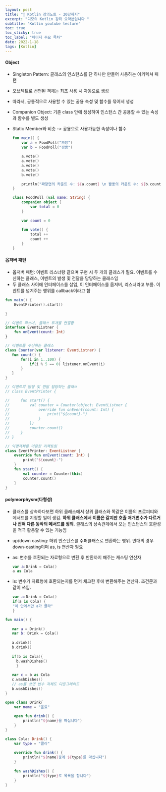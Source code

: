 ```yaml
---
layout: post
title: "📅 Kotlin 강의노트 - 20강까지"
excerpt: "디모의 Kotlin 강좌 요약본입니다 "
subtitle: "Kotlin youtube lecture"
toc: true
toc_sticky: true
toc_label: "페이지 주요 목차"
date: 2022-1-18
tags: [Kotlin]
---
```


#### Object
 
  - Singleton Pattern: 클래스의 인스턴스를 단 하나만 만들어 사용하는 아키텍쳐 패턴
  - 오브젝트로 선언된 객체는 최초 사용 시 자동으로 생성
  - 따라서, 공통적으로 사용할 수 있는 공용 속성 및 함수를 묶어서 생성  
  
  - Companion Object: 기존 class 안에 생성하여 인스턴스 간 공용할 수 있는 속성과 함수를 별도 생성
  - Static Member와 비슷 -> 공용으로 사용가능한 속성이나 함수

    ```kotlin
    fun main() {
        var a = FoodPoll("짜장")
        var b = FoodPoll("짬뽕")
        
        a.vote()
        a.vote()
        a.vote()
        a.vote()
        b.vote()
        
        println("짜장면의 카운트 수: ${a.count} \n 짬뽕의 카운트 수: ${b.count}")
    }
    
    class FoodPoll (val name: String) {
        companion object {
            var total = 0
        }
      
        var count = 0
      
        fun vote() {
            total ++
            count ++
        }
    }
    ```

#### 옵저버 패턴

- 옵저버 패턴: 이벤트 리스너랑 같으며 구현 시 두 개의 클래스가 필요. 이벤트를 수신하는 클래스, 이벤트의 발생 
및 전달을 담당하는 클래스임 
- 두 클래스 사이에 인터페이스를 삽입, 이 인터페이스를 옵저버, 리스너라고 부름. 이벤트를 넘겨주는 행위를 callback이라고 함

```kotlin
fun main() {
	EventPrinter().start()
    
}

// 이벤트 리스너, 클래스 두개를 연결함
interface EventListner {
    fun onEvent(count: Int)
} 

// 이벤트를 수신하는 클래스
class Counter(var listener: EventListner) {
   fun count() {
       for(i in 1..100) {
           if(i % 5 == 0) listener.onEvent(i)
       }
   }
}

// 이벤트의 발생 및 전달 담당하는 클래스
// class EventPrinter {

//     fun start() {
//         val counter = Counter(object: EventListner {
//             override fun onEvent(count: Int) {
//                 print("${count}-")
//             }
//         })
//         counter.count()
//     }
// }

// 익명객체를 이용한 리팩토링 
class EventPrinter: EventListner {
    override fun onEvent(count: Int) {
        print("${count}-")
    }
    fun start() {
        val counter = Counter(this)
        counter.count()
    }
}
```
#### polymorphysm(다형성)

- 클래스를 상속하다보면 하위 클래스에서 상위 클래스와 똑같은 이름의 프로퍼티와 메서드를 지정할 일이 생김. **하위 클래스에서 이름은 같지만 호출 
매개변수가 다르거나 전혀 다른 동작의 메서드를 정의.** 클래스의 상속관계에서 오는 인스턴스의 호환성을 적극 활용할 수 있는 기능임
- up/down casting: 하위 인스턴스를 수퍼클래스로 변환하는 행위. 반대의 경우 down-casting이며 as, is 연산자 필요
- as: 변수를 호환되는 자료형으로 변환 후 반환까지 해주는 캐스팅 연산자

    ```kotlin
    var a:Drink = Cola()
    a as Cola
    ```
- is: 변수가 자료형에 호환되는지를 먼저 체크한 후에 변환해주는 연산자. 조건문과 같이 쓰임.

    ```kotlin
    var a:Drink = Cola()
    if(a is Cola) {
    "이 안에서만 a가 콜라"
    }
    ```

```kotlin
fun main() {
   
   var a = Drink() 
   var b: Drink = Cola()
   
   a.drink()
   b.drink()
   
   if(b is Cola){
     b.washDishes()
	 }
   
   var c = b as Cola
   c.washDishes()
   // as를 쓰면 변수 자체도 다운그레이드
   b.washDishes() 
}

open class Drink{
    var name = "음료"
    
    open fun drink() {
        println("${name}을 마십니다")
    }
}

class Cola: Drink() {
    var type = "콜라"
    
    override fun drink() {
        println("${name}중에 ${type}를 마십니다")
    }
    
    fun washDishes() {
        println("${type}로 목욕을 합니다")
    }
}
```
